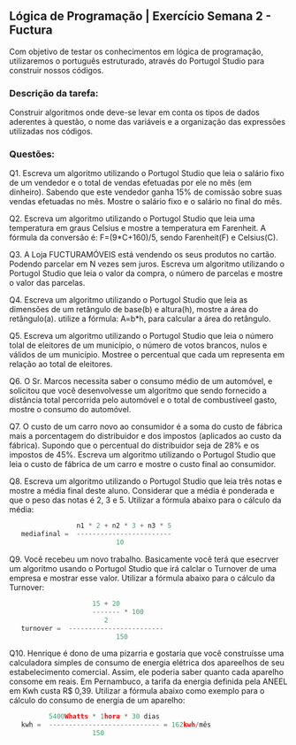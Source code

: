 ## Lógica de Programação | Exercício Semana 2 - Fuctura

Com objetivo de testar os conhecimentos em lógica de programação, utilizaremos o português estruturado, através do Portugol Studio para construir nossos códigos.

### Descrição da tarefa:

Construir algoritmos onde deve-se levar em conta os tipos de dados aderentes à questão, o nome das variáveis e a organização das expressões utilizadas nos códigos.

### Questões:

Q1. Escreva um algoritmo utilizando o Portugol Studio que leia o salário fixo de um vendedor e o total de vendas efetuadas por ele no mês (em dinheiro). Sabendo que este vendedor ganha 15% de comissão sobre suas vendas efetuadas no mês. Mostre o salário fixo e o salário no final do mês.

Q2. Escreva um algoritmo utilizando o Portugol Studio que leia uma temperatura em graus Celsius e mostre a temperatura em Farenheit. A fórmula da conversão é: F=(9*C+160)/5, sendo Farenheit(F) e Celsius(C).

Q3. A Loja FUCTURAMÓVEIS está vendendo os seus produtos no cartão. Podendo parcelar em N vezes sem juros. Escreva um algoritmo utilizando o Portugol Studio que leia o valor da compra, o número de parcelas e mostre o valor das parcelas.

Q4. Escreva um algoritmo utilizando o Portugol Studio que leia as dimensões de um retângulo de base(b) e altura(h), mostre a área do retângulo(a). utilize a fórmula: A=b*h, para calcular a área do retângulo.

Q5. Escreva um algoritmo utilizando o Portugol Studio que leia o número tolal de eleitores de um município, o número de votos brancos, nulos e válidos de um município. Mostree o percentual que cada um representa em relação ao total de eleitores.

Q6. O Sr. Marcos necessita saber o consumo médio de um automóvel, e solicitou que você desenvolvesse um algoritmo que sendo fornecido a distância total percorrida pelo automóvel e o total de combustíveel gasto, mostre o consumo do automóvel.

Q7. O custo de um carro novo ao consumidor é a soma do custo de fábrica mais a porcentagem do distribuidor e dos impostos (aplicados ao custo da fábrica). Supondo que o percentual do distribuidor seja de 28% e os impostos de 45%. Escreva um algoritmo utilizando o Portugol Studio que leia o custo de fábrica de um carro e mostre o custo final ao consumidor.

Q8. Escreva um algoritmo utilizando o Portugol Studio que leia três notas e mostre a média final deste aluno. Considerar que a média é ponderada e que o peso das notas é 2, 3 e 5. Utilizar a fórmula
abaixo para o cálculo da média:

```js
                 n1 * 2 + n2 * 3 + n3 * 5
   mediafinal =  ------------------------
                           10
```

Q9. Você recebeu um novo trabalho. Basicamente você terá que esecrver um algoritmo usando o Portugol Studio que irá calclar o Turnover de uma empresa e mostrar esse valor. Utilizar a fórmula abaixo para o cálculo da Turnover:

```js
                     15 + 20 
                     ------- * 100
                        2
   turnover =  ------------------------
                           150
```

Q10. Henrique é dono de uma pizarria e gostaria que você construísse uma calculadora simples de consumo de energia elétrica dos apareelhos de seu estabelecimento comercial. Assim, ele poderia saber quanto cada aparelho consome em reais. Em Pernambuco, a tarifa da energia definida pela ANEEL em Kwh custa R$ 0,39. Utilizar a fórmula abaixo como exemplo para o cálculo do consumo de energia de um aparelho:

```js
          5400Whatts * 1hora * 30 dias
   kwh =  ---------------------------- = 162kwh/mês
                     150
```